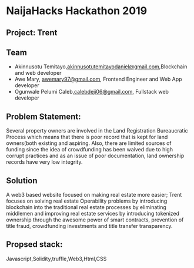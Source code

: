 # NaijaHacks Hackathon 2019

## Project: Trent

## Team
- Akinnusotu Temitayo,akinnusotutemitayodaniel@gmail.com,Blockchain and web developer
- Awe Mary, awemary97@gmail.com, Frontend Engineer and Web App developer
- Ogunwale Pelumi Caleb,calebdeji06@gmail.com, Fullstack web developer

## Problem Statement:

Several property owners are involved in the Land Registration Bureaucratic Process which means that there is poor record that is kept for land owners(both existing and aspiring. Also, there are limited sources of funding since the idea of crowdfunding has been waived due to high corrupt practices and as an issue of poor documentation, land ownership records have very low integrity.

## Solution

A web3 based website focused on making real estate more easier; Trent focuses on solving real estate Operability problems by introducing blockchain into the traditional real estate processes by eliminating middlemen and improving real estate services by introducing tokenized ownership through the awesome power of smart contracts, prevention of title fraud, crowdfunding investments and title transfer transparency.

## Propsed stack: 
Javascript,Solidity,truffle,Web3,Html,CSS
